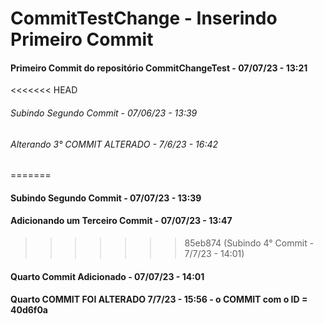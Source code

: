 # CommitTestChange - Inserindo Primeiro Commit

#### Primeiro Commit do repositório CommitChangeTest - 07/07/23 - 13:21

<<<<<<< HEAD
###### Subindo Segundo Commit - 07/06/23 - 13:39

###### Alterando 3° COMMIT ALTERADO - 7/6/23 - 16:42
=======
#### Subindo Segundo Commit - 07/07/23 - 13:39

#### Adicionando um Terceiro Commit - 07/07/23 - 13:47
>>>>>>> 85eb874 (Subindo 4° Commit - 7/7/23 - 14:01)

#### Quarto Commit Adicionado - 07/07/23 - 14:01

#### Quarto COMMIT FOI ALTERADO 7/7/23 - 15:56 - o COMMIT com o ID = 40d6f0a